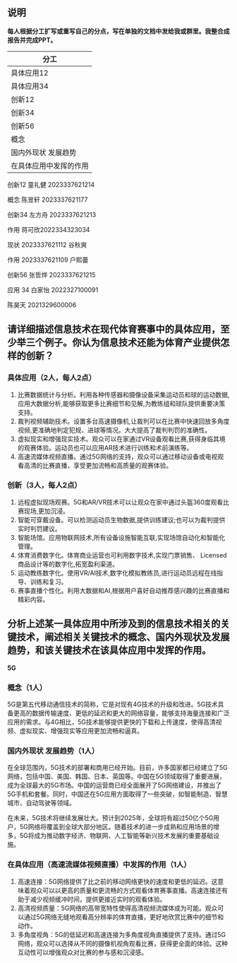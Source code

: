 ## 说明

**每人根据分工扩写或重写自己的分点，写在单独的文档中发给我或群里。我整合成报告并完成PPT。**

| 分工                 |
| -------------------- |
| 具体应用12           |
| 具体应用34           |
| 创新12               |
| 创新34               |
| 创新56               |
| 概念                 |
| 国内外现状  发展趋势 |
| 在具体应用中发挥的作用|

创新12 童礼健 2023337621214

概念 陈昱轩 2023337621177

创新34 左方舟 2023337621213

作用 蒋可欣2022334323034

现状 2023337621112 谷秋爽

作用 2023337621109 户熙蕾

创新56 张哲烨 2023337621215

应用 34 白家怡 2022327100091

陈昊天 2021329600006

## 请详细描述信息技术在现代体育赛事中的具体应用，至少举三个例子。你认为信息技术还能为体育产业提供怎样的创新？

### 具体应用（2人，每人2点）

1. 比赛数据统计与分析。利用各种传感器和摄像设备采集运动员和球的运动数据,应用大数据分析,能够获取更多比赛细节和见解,为教练组和球队提供重要决策支持。
2. 裁判视频辅助技术。设置多台高速摄像机,让裁判可以在比赛中快速回放多角度视频,更准确地判定犯规、进球等情况。大大提高了裁判判罚的准确性。
3. 虚拟现实和增强现实技术。观众可以在家通过VR设备观看比赛,获得身临其境的观赛体验。运动员也可以应用AR技术进行训练和术前演练等。
4. 高速流媒体视频直播。通过5G网络的支持，观众可以通过移动设备或电视观看高清的比赛直播，享受更加流畅和高质量的观赛体验。

### 创新（3人，每人2点）

1. 远程虚拟现场观赛。5G和AR/VR技术可以让观众在家中通过头盔360度观看比赛现场,更加沉浸。
2. 智能可穿戴设备。可以检测运动员生物数据,提供训练建议;也可以为裁判提供实时判罚建议。
3. 智能场馆。应用物联网技术,所有设备设施智能互联,实现场馆自动化和智能化管理。
4. 体育消费数字化。体育商业运营也可利用数字技术,实现门票销售、 Licensed商品设计等的数字化,拓宽盈利渠道。
5. 运动教练数字化。使用VR/AI技术,数字化模拟教练员,进行运动员远程在线指导、训练和复习。
6. 赛事直播个性化。利用大数据和AI,根据用户喜好自动推荐感兴趣的比赛直播和精彩内容。

## 分析上述某一具体应用中所涉及到的信息技术相关的关键技术，阐述相关关键技术的概念、国内外现状及发展趋势，和该关键技术在该具体应用中发挥的作用。

**5G**

### 概念（1人）

5G是第五代移动通信技术的简称，它是对现有4G技术的升级和改进。5G技术具备更高的数据传输速度、更低的延迟和更大的网络容量，能够支持海量连接和广泛应用的需求。与4G相比，5G技术能够提供更快的下载和上传速度，使得高清视频、虚拟现实、增强现实等应用更加流畅和逼真。

### 国内外现状  发展趋势（1人）

在全球范围内，5G技术的部署和商用已经开始。目前，许多国家都已经建立了5G网络，包括中国、美国、韩国、日本、英国等。中国在5G领域取得了重要进展，成为全球最大的5G市场。中国的运营商已经全面展开了5G网络建设，并推出了5G手机和套餐。同时，中国还在5G应用方面取得了一些突破，如智能制造、智慧城市、自动驾驶等领域。

在未来，5G技术将继续发展壮大。预计到2025年，全球将有超过50亿个5G用户，5G网络将覆盖到全球大部分地区。随着技术的进一步成熟和应用场景的增多，5G将成为推动数字经济、物联网、人工智能等新兴技术发展的重要基础设施。

### 在具体应用（高速流媒体视频直播）中发挥的作用（1人）

1. 高速连接：5G网络提供了比之前的移动网络更快的速度和更低的延迟。这意味着观众可以以更高的质量和更流畅的方式观看体育赛事直播。高速连接还有助于减少视频缓冲时间，提供更接近实时的观看体验。
2. 高清视频质量：5G网络的高带宽特性使得高清视频流媒体成为可能。观众可以通过5G网络无缝地观看高分辨率的体育直播，更好地欣赏比赛中的细节和动作。
3. 多角度视角：5G的低延迟和高速连接为多角度视角直播提供了支持。通过5G网络，观众可以选择从不同的摄像机视角观看比赛，获得更全面的体验。这种互动性可以增强观众对比赛的参与感和沉浸感。